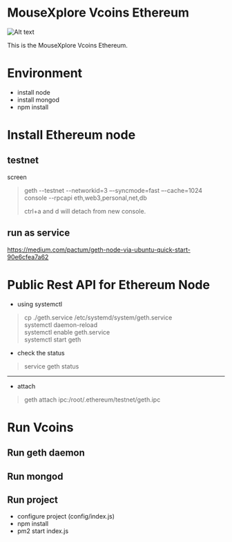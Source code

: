 # MouseXplore Vcoins Ethereum
![Alt text](/logo.png?raw=true "Logo")


This is the MouseXplore Vcoins Ethereum.


# Environment
* install node
* install mongod
* npm install

# Install Ethereum node
## testnet
screen
>geth --testnet --networkid=3 –-syncmode=fast –-cache=1024 console --rpcapi eth,web3,personal,net,db
>
>ctrl+a and d will detach from new console.

## run as service

https://medium.com/pactum/geth-node-via-ubuntu-quick-start-90e6cfea7a62

# Public Rest API for Ethereum Node
 
* using systemctl
 
>cp ./geth.service /etc/systemd/system/geth.service  
>systemctl daemon-reload  
>systemctl enable geth.service  
>systemctl start geth  
 
* check the status
>service geth status
***
 
* attach
>geth attach ipc:/root/.ethereum/testnet/geth.ipc

# Run Vcoins

## Run geth daemon
## Run mongod
## Run project
- configure project (config/index.js)  
- npm install  
- pm2 start index.js  
